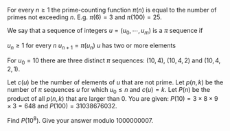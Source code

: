 For every $n \ge 1$ the prime-counting function $\pi(n)$ is equal to the number of primes
not exceeding $n$.
E.g. $\pi(6)=3$ and $\pi(100)=25$.


We say that a sequence of integers $u  = (u_0,\cdots,u_m)$ is a $\pi$ sequence if 

 $u_n \ge 1$ for every $n$
 $u_{n+1}= \pi(u_n)$
 $u$ has two or more elements


For $u_0=10$ there are three distinct $\pi$ sequences: $(10,4)$, $(10,4,2)$ and $(10,4,2,1)$.


Let  $c(u)$ be the number of elements of $u$ that are not prime.
Let $p(n,k)$ be the number of $\pi$ sequences $u$  for which $u_0\le n$ and $c(u)=k$.
Let $P(n)$ be the product of all $p(n,k)$ that are larger than $0$.
You are given: $P(10)=3 \times 8 \times 9 \times 3=648$ and $P(100)=31038676032$.


Find $P(10^8)$. Give your answer modulo $1000000007$.